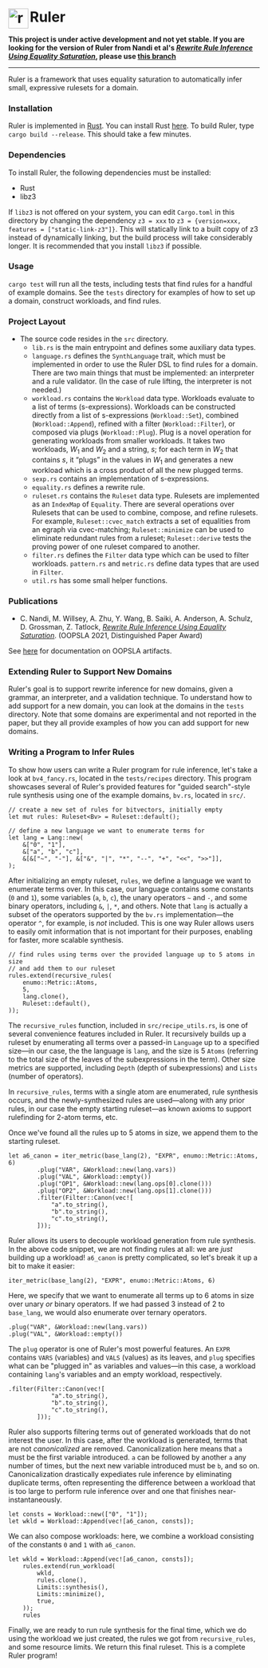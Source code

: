 # <img src="ruler.svg" alt="ruler logo" height="40" align="left"> Ruler

__This project is under active development and not yet stable.
 If you are looking for the version of Ruler from Nandi et al's
 [*Rewrite Rule Inference Using Equality Saturation*](https://dl.acm.org/doi/abs/10.1145/3485496), please use [this branch](https://github.com/uwplse/ruler/tree/oopsla21-aec)__

---
Ruler is a framework that uses equality saturation
 to automatically infer small, expressive
 rulesets for a domain.

### Installation
Ruler is implemented in [Rust](rust-lang.org/).
You can install Rust [here](https://www.rust-lang.org/tools/install).
To build Ruler, type `cargo build --release`.
This should take a few minutes.

### Dependencies
To install Ruler, the following dependencies must be installed:

  * Rust
  * libz3

If `libz3` is not offered on your system, you can edit `Cargo.toml` in this directory
  by changing the dependency `z3 = xxx` to `z3 = {version=xxx, features = ["static-link-z3"]}`.
This will statically link to a built copy of z3 instead of dynamically linking, but the build
  process will take considerably longer.
It is recommended that you install `libz3` if possible.

### Usage
`cargo test` will run all the tests, including tests that
 find rules for a handful of example domains. See the
 `tests` directory for examples of how to set up a domain,
 construct workloads, and find rules.

### Project Layout 
- The source code resides in the `src` directory.
   * `lib.rs` is the main entrypoint and defines some auxiliary data types. 
   * `language.rs` defines the `SynthLanguage` trait, which must be implemented in order to use the Ruler DSL to find rules for a domain. There are two main things that must be implemented: an interpreter and a rule validator. (In the case of rule lifting, the interpreter is not needed.)
   * `workload.rs` contains the `Workload` data type. Workloads evaluate to a list of terms (s-expressions). Workloads can be constructed directly from a list of s-expressions (`Workload::Set`), combined (`Workload::Append`), refined with a filter (`Workload::Filter`), or composed via plugs (`Workload::Plug`). Plug is a novel operation for generating workloads from smaller workloads. It takes two workloads, $W_1$ and $W_2$ and a string, $s$; for each term in $W_2$ that contains $s$, it “plugs” in the values in $W_1$ and generates a new workload which is a cross product of all the new plugged terms.
   * `sexp.rs` contains an implementation of s-expressions.
   *  `equality.rs` defines a rewrite rule.
   * `ruleset.rs` contains the `Ruleset` data type. Rulesets are implemented as an `IndexMap` of `Equality`. There are several operations over Rulesets that can be used to combine, compose, and refine rulesets. For example, `Ruleset::cvec_match` extracts a set of equalities from an egraph via cvec-matching; `Ruleset::minimize` can be used to eliminate redundant rules from a ruleset; `Ruleset::derive` tests the proving power of one ruleset compared to another.
   * `filter.rs` defines the `Filter` data type which can be used to filter workloads. `pattern.rs` and `metric.rs` define data types that are used in `Filter`.
   * `util.rs` has some small helper functions.

### Publications

* C. Nandi, M. Willsey, A. Zhu, Y. Wang, B. Saiki, A. Anderson, A. Schulz, D. Grossman, Z. Tatlock,
[*Rewrite Rule Inference Using Equality Saturation*](https://dl.acm.org/doi/abs/10.1145/3485496).
(OOPSLA 2021, Distinguished Paper Award)

See [here](OOPSLA21.md) for documentation on OOPSLA artifacts.

### Extending Ruler to Support New Domains
Ruler's goal is to support rewrite inference for new domains,
 given a grammar, an interpreter, and a validation technique.
To understand how to add support for a new domain,
  you can look at the domains in the `tests` directory.
Note that some domains are experimental and not reported in the paper,
but they all provide examples of how you can add support for new domains.

### Writing a Program to Infer Rules
To show how users can write a Ruler program for rule inference, let's take a look at `bv4_fancy.rs`, located in the `tests/recipes` directory. This program showcases several of Ruler's provided features for "guided search"-style rule synthesis using one of the example domains, `bv.rs`, located in `src/`.

```
// create a new set of rules for bitvectors, initially empty
let mut rules: Ruleset<Bv> = Ruleset::default();

// define a new language we want to enumerate terms for
let lang = Lang::new(
    &["0", "1"],
    &["a", "b", "c"],
    &[&["~", "-"], &["&", "|", "*", "--", "+", "<<", ">>"]],
);

```
After initializing an empty ruleset, `rules`, we define a language we want to enumerate terms over. In this case, our language contains some constants (`0` and `1`), some variables (`a`, `b`, `c`), the unary operators `~` and `-`, and some binary operators, including `&`, `|`, `*`, and others. Note that `lang` is actually a subset of the operators supported by the `bv.rs` implementation—the operator `^`, for example, is *not* included. This is one way Ruler allows users to easily omit information that is not important for their purposes, enabling for faster, more scalable synthesis.

```
// find rules using terms over the provided language up to 5 atoms in size
// and add them to our ruleset
rules.extend(recursive_rules(
    enumo::Metric::Atoms,
    5,
    lang.clone(),
    Ruleset::default(),
));
```
The `recursive_rules` function, included in `src/recipe_utils.rs`, is one of several convenience features included in Ruler. It recursively builds up a ruleset by enumerating all terms over a passed-in `Language` up to a specified size—in our case, the the language is `lang`, and the size is 5 `Atoms` (referring to the total size of the leaves of the subexpressions in the term). Other size metrics are supported, including `Depth` (depth of subexpressions) and `Lists` (number of operators). 

In `recursive_rules`, terms with a single atom are enumerated, rule synthesis occurs, and the newly-synthesized rules are used—along with any prior rules, in our case the empty starting ruleset—as known axioms to support rulefinding for 2-atom terms, etc. 

Once we've found all the rules up to 5 atoms in size, we append them to the starting ruleset.

```
let a6_canon = iter_metric(base_lang(2), "EXPR", enumo::Metric::Atoms, 6)
        .plug("VAR", &Workload::new(lang.vars))
        .plug("VAL", &Workload::empty())
        .plug("OP1", &Workload::new(lang.ops[0].clone()))
        .plug("OP2", &Workload::new(lang.ops[1].clone()))
        .filter(Filter::Canon(vec![
            "a".to_string(),
            "b".to_string(),
            "c".to_string(),
        ]));
```
Ruler allows its users to decouple workload generation from rule synthesis. In the above code snippet, we are not finding rules at all: we are *just* building up a workload! `a6_canon` is pretty complicated, so let's break it up a bit to make it easier:

```
iter_metric(base_lang(2), "EXPR", enumo::Metric::Atoms, 6)
```
Here, we specify that we want to enumerate all terms up to 6 atoms in size over unary *or* binary operators. If we had passed 3 instead of 2 to `base_lang`, we would also enumerate over ternary operators.

```
.plug("VAR", &Workload::new(lang.vars))
.plug("VAL", &Workload::empty())
```
The `plug` operator is one of Ruler's most powerful features. An `EXPR` contains `VARS` (variables) and `VALS` (values) as its leaves, and `plug` specifies what can be "plugged in" as variables and values—in this case, a workload containing `lang`'s variables and an empty workload, respectively.
```
.filter(Filter::Canon(vec![
            "a".to_string(),
            "b".to_string(),
            "c".to_string(),
        ]));
```
Ruler also supports filtering terms out of generated workloads that do not interest the user. In this case, after the workload is generated, terms that are not *canonicalized* are removed. Canonicalization here means that `a` must be the first variable introduced. `a` can be followed by another `a` any number of times, but the next new variable introduced must be `b`, and so on. Canonicalization drastically expediates rule inference by eliminating duplicate terms, often representing the difference between a workload that is too large to perform rule inference over and one that finishes near-instantaneously.
```
let consts = Workload::new(["0", "1"]);
let wkld = Workload::Append(vec![a6_canon, consts]);
```
We can also compose workloads: here, we combine a workload consisting of the constants `0` and `1` with `a6_canon`.
```
let wkld = Workload::Append(vec![a6_canon, consts]);
    rules.extend(run_workload(
        wkld,
        rules.clone(),
        Limits::synthesis(),
        Limits::minimize(),
        true,
    ));
    rules
```
Finally, we are ready to run rule synthesis for the final time, which we do using the workload we just created, the rules we got from `recursive_rules`, and some resource limits. We return this final ruleset. This is a complete Ruler program!
